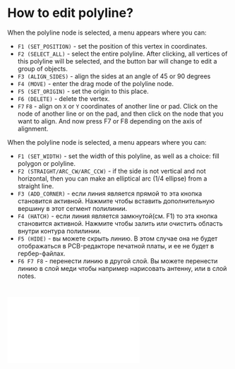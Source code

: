# How to edit polyline?

When the polyline node is selected, a menu appears where you can:

* `F1 (SET_POSITION)` - set the position of this vertex in coordinates.
* `F2 (SELECT_ALL)` - select the entire polyline. After clicking, all vertices of this polyline will be selected, and the button bar will change to edit a group of objects.
* `F3 (ALIGN_SIDES)` - align the sides at an angle of 45 or 90 degrees
* `F4 (MOVE)` - enter the drag mode of the polyline node.
* `F5 (SET_ORIGIN)` - set the origin to this place.
* `F6 (DELETE)` - delete the vertex.
* `F7` `F8` - align on `X` or `Y` coordinates of another line or pad. Click on the node of another line or on the pad, and then click on the node that you want to align. And now press F7 or F8 depending on the axis of alignment.

When the polyline node is selected, a menu appears where you can:

* `F1 (SET_WIDTH)` - set the width of this polyline, as well as a choice: fill polygon or polyline.
* `F2 (STRAIGHT/ARC_CW/ARC_CCW)` - if the side is not vertical and not horizontal, then you can make an elliptical arc (1/4 ellipse) from a straight line.
* `F3 (ADD_CORNER)` - если линия является прямой то эта кнопка становится активной. Нажмите чтобы вставить дополнительную вершину в этот сегмент полилинии.
* `F4 (HATCH)` - если линия является замкнутой(см. F1) то эта кнопка становится активной. Нажмите чтобы залить или очистить область внутри контура полилинии.
* `F5 (HIDE)` - вы можете скрыть линию. В этом случае она не будет отображаться в PCB-редакторе печатной платы, и ее не будет в гербер-файлах.
* `F6 F7 F8` - перенести линию в другой слой. Вы можете перенести линию в слой меди чтобы например нарисовать антенну, или в слой notes.

# ![return](How_to.md)
